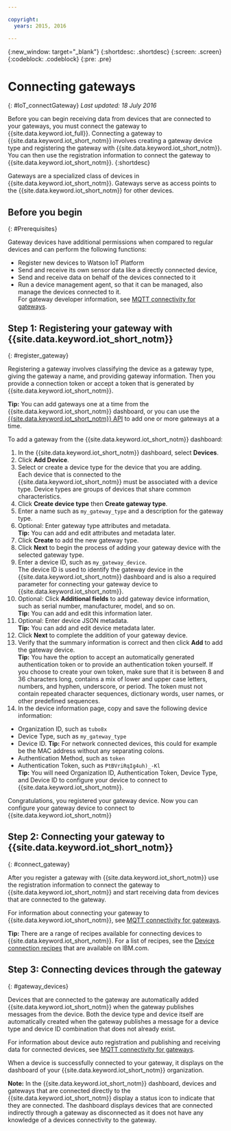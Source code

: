```yaml
---

copyright:
  years: 2015, 2016

---
```


{:new_window: target="\_blank"}
{:shortdesc: .shortdesc}
{:screen: .screen}
{:codeblock: .codeblock}
{:pre: .pre}


# Connecting gateways
{: #IoT_connectGateway}
*Last updated: 18 July 2016*

Before you can begin receiving data from devices that are connected to your gateways, you must connect the gateway to  {{site.data.keyword.iot_full}}. Connecting a gateway to {{site.data.keyword.iot_short_notm}} involves creating a gateway device type and registering the gateway with {{site.data.keyword.iot_short_notm}}. You can then use the registration information to connect the gateway to {{site.data.keyword.iot_short_notm}}.
{:shortdesc}

Gateways are a specialized class of devices in {{site.data.keyword.iot_short_notm}}. Gateways serve as access points to the {{site.data.keyword.iot_short_notm}} for other devices.


## Before you begin
{: #Prerequisites}

Gateway devices have additional permissions when compared to regular devices and can perform the following  functions:
- Register new devices to Watson IoT Platform
- Send and receive its own sensor data like a directly connected device,
- Send and receive data on behalf of the devices connected to it
- Run a device management agent, so that it can be managed, also manage the devices connected to it.  
For gateway developer information, see [MQTT connectivity for gateways](mqtt.html).

<!-- You can also use gateways to perform edge analytics on the data that the gateway devices are sending. For more information, see [Edge analytics](../edge_analytics.html) and [Installing the edge analytics agent](#edge).-->

## Step 1: Registering your gateway with {{site.data.keyword.iot_short_notm}}  
{: #register_gateway}

Registering a gateway involves classifying the device as a gateway type, giving the gateway a name, and providing gateway information. Then you provide a connection token or accept a token that is generated by {{site.data.keyword.iot_short_notm}}.

**Tip:** You can add gateways one at a time from the {{site.data.keyword.iot_short_notm}} dashboard, or you can use the [{{site.data.keyword.iot_short_notm}} API](https://docs.internetofthings.ibmcloud.com/swagger/v0002.html#!/Bulk_Operations/post_bulk_devices_add) to add one or more gateways at a time.

To add a gateway from the {{site.data.keyword.iot_short_notm}} dashboard:

1. In the {{site.data.keyword.iot_short_notm}} dashboard, select **Devices**.
2. Click **Add Device**.
3. Select or create a device type for the device that you are adding.  
Each device that is connected to the {{site.data.keyword.iot_short_notm}} must be associated with a device type. Device types are groups of devices that share common characteristics.  
 1. Click **Create device type** then **Create gateway type**.
 2. Enter a name such as `my_gateway_type` and a description for the gateway type.
 3. Optional: Enter gateway type attributes and metadata.    
 **Tip:** You can add and edit attributes and metadata later.
 4. Click **Create** to add the new gateway type.
10. Click **Next** to begin the process of adding your gateway device with the selected gateway type.
11. Enter a device ID, such as `my_gateway_device`.  
The device ID is used to identify the gateway device in the {{site.data.keyword.iot_short_notm}} dashboard and is also a required parameter for connecting your gateway device to {{site.data.keyword.iot_short_notm}}.
12. Optional: Click **Additional fields** to add gateway device information, such as serial number, manufacturer, model, and so on.  
 **Tip:** You can add and edit this information later.
12. Optional: Enter device JSON metadata.  
 **Tip:** You can add and edit device metadata later.
13. Click **Next** to complete the addition of your gateway device.
14. Verify that the summary information is correct and then click **Add** to add the gateway device.  
**Tip:** You have the option to accept an automatically generated authentication token or to provide an authentication token yourself. If you choose to create your own token, make sure that it is between 8 and 36 characters long, contains a mix of lower and upper case letters, numbers, and hyphen, underscore, or period. The token must not contain repeated character sequences, dictionary words, user names, or other predefined sequences.
15. In the device information page, copy and save the following device information:  
 - Organization ID, such as `tubo8x`
 - Device Type, such as `my_gateway_type`
 - Device ID. **Tip:** For network connected devices, this could for example be the MAC address without any separating colons.
 - Authentication Method, such as `token`
 - Authentication Token, such as `PtBVriRqIg4uh)_-Kl`  
  **Tip:** You will need Organization ID, Authentication Token, Device Type, and Device ID to configure your device to connect to {{site.data.keyword.iot_short_notm}}.  

Congratulations, you registered your gateway device. Now you can configure your gateway device to connect to {{site.data.keyword.iot_short_notm}}

## Step 2: Connecting your gateway to {{site.data.keyword.iot_short_notm}}
{: #connect_gateway}

After you register a gateway with {{site.data.keyword.iot_short_notm}} use the registration information to connect the gateway to {{site.data.keyword.iot_short_notm}} and start receiving data from devices that are connected to the gateway.

For information about connecting your gateway to {{site.data.keyword.iot_short_notm}}, see [MQTT connectivity for gateways](mqtt.html).

**Tip:** There are a range of recipes available for connecting devices to {{site.data.keyword.iot_short_notm}}. For a list of recipes, see the
[Device connection recipes](https://developer.ibm.com/recipes/?post_type=tutorials&s=IoT) that are available on IBM.com.


## Step 3: Connecting devices through the gateway
{: #gateway_devices}

Devices that are connected to the gateway are automatically added {{site.data.keyword.iot_short_notm}} when the gateway publishes messages from the device. Both the device type and device itself are automatically created when the gateway publishes a message for a device type and device ID combination that does not already exist.

For information about device auto registration and publishing and receiving data for connected devices, see [MQTT connectivity for gateways](mqtt.html).


When a device is successfully connected to your gateway, it displays on the dashboard of your {{site.data.keyword.iot_short_notm}} organization.

**Note:** In the {{site.data.keyword.iot_short_notm}} dashboard, devices and gateways that are connected directly to the {{site.data.keyword.iot_short_notm}} display a status icon to indicate that they are connected. The dashboard displays devices that are connected indirectly through a gateway as disconnected as it does not have any knowledge of a devices connectivity to the gateway.


<!-- ## Installing the edge analytics agent
{: #edge}

The Edge Analytics Agent (EAA) is a is a software component built on top of [Apache Quarks](http://quarks.incubator.apache.org/) to carry out edge analytics operations on a gateway by uploading and managing edge analytics rules from the {{site.data.keyword.iot_short_notm}} dashboard. For more information about edge analytics, see [Edge Analytics](../edge_analytics.html).

To install EAA on your gateway:
1. In the {{site.data.keyword.iot_short}} dashboard, go to **Rules**.
2. Click **Download Edge Agent** to go to the [IBM Edge Analytics Agent community](https://www.ibm.com/developerworks/community/groups/service/html/communitystart?communityUuid=3df173af-0c21-4b9c-9fd1-e8e5561ef460&ftHelpTip=true).
3. Navigate to the **Files** section, and download the compressed *ibm-watson-iot-edge-analytics-dslink-java-0.0.1* file.
4. Follow the instructions in the following recipes to install and configure the EAA software component on your gateway:
 - [Getting started with Edge Analytics in Watson IoT Platform](https://developer.ibm.com/recipes/?post_type=tutorials&p=18216)
-->
